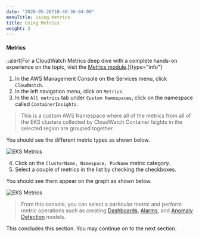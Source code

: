 ```yaml
---
date: "2020-05-26T10:40:36-04:00"
menuTitle: Using Metrics
title: Using Metrics
weight: 3
---
```


#### Metrics

::alert[For a CloudWatch Metrics deep dive with a complete hands-on experience on the topic, visit the [Metrics module](/metrics).]{type="info"}

1. In the AWS Management Console on the Services menu, click `CloudWatch`.
2. In the left navigation menu, click on `Metrics`.
3. In the `All metrics` tab under `Custom Namespaces`, click on the namespace called `ContainerInsights`.

> This is a custom AWS Namespace where all of the metrics from all of the EKS clusters collected by CloudWatch Container Isights in the selected region are grouped together. 

You should see the different metric types as shown below.

![EKS Metrics](/images/containerinsights/eks6.png?classes=shadow)

4. Click on the `ClusterName, Namespace, PodName` metric category.
5. Select a couple of metrics in the list by checking the checkboxes. 

You should see them appear on the graph as shown below.

![EKS Metrics](/images/containerinsights/eks7.png?classes=shadow)

> From this console, you can select a particular metric and perform metric operations such as creating [Dashboards](/dashboards), [Alarms](/alarms), and [Anomaly Detection](/anomalydetection) models.

This concludes this section. You may continue on to the next section.
